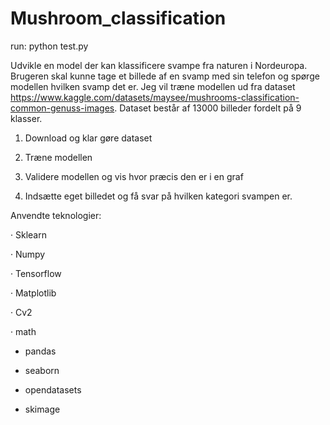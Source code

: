 ﻿# Mushroom_classification

run: python test.py

Udvikle en model der kan klassificere svampe fra naturen i Nordeuropa. Brugeren skal kunne tage et billede af en svamp med sin telefon og spørge modellen hvilken svamp det er. Jeg vil træne modellen ud fra dataset https://www.kaggle.com/datasets/maysee/mushrooms-classification-common-genuss-images. Dataset består af 13000 billeder fordelt på 9 klasser.

1. Download og klar gøre dataset

2. Træne modellen

3. Validere modellen og vis hvor præcis den er i en graf

4. Indsætte eget billedet og få svar på hvilken kategori svampen er.

Anvendte teknologier:

· Sklearn

· Numpy

· Tensorflow

· Matplotlib

· Cv2

· math

- pandas

- seaborn

- opendatasets

- skimage





